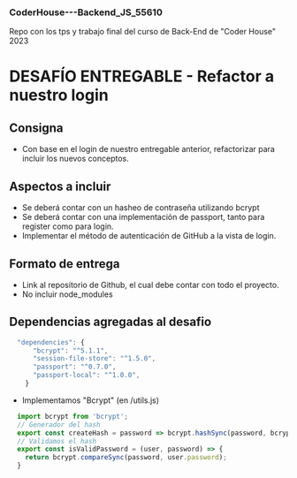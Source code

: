 ### CoderHouse---Backend_JS_55610
Repo con los tps y trabajo final del curso de Back-End de "Coder House" 2023

# DESAFÍO ENTREGABLE - Refactor a nuestro login
## Consigna
- Con base en el login de nuestro entregable anterior, refactorizar para incluir los nuevos conceptos.

## Aspectos a incluir
- Se deberá contar con un hasheo de contraseña utilizando bcrypt
- Se deberá contar con una implementación de passport, tanto para register como para login.
- Implementar el método de autenticación de GitHub a la vista de login.

## Formato de entrega
- Link al repositorio de Github, el cual debe contar con todo el proyecto.
- No incluir node_modules

## Dependencias agregadas al desafio

```javascript
  "dependencies": {
      "bcrypt": "^5.1.1",
      "session-file-store": "^1.5.0",
      "passport": "^0.7.0",
      "passport-local": "^1.0.0",
    }
```

- Implementamos "Bcrypt" (en /utils.js)
```javascript
  import bcrypt from 'bcrypt';
  // Generador del hash
  export const createHash = password => bcrypt.hashSync(password, bcrypt.genSaltSync(10));
  // Validamos el hash
  export const isValidPassword = (user, password) => {
    return bcrypt.compareSync(password, user.password);
  }   
```

